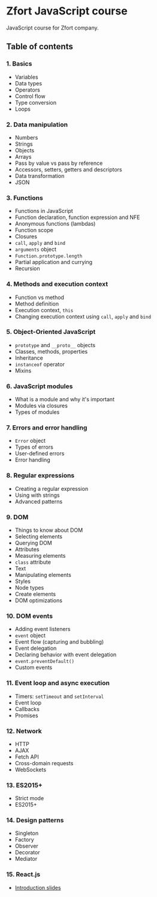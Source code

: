 # Zfort JavaScript course

JavaScript course for Zfort company.

## Table of contents

### 1. Basics
- Variables
- Data types
- Operators
- Control flow
- Type conversion
- Loops

### 2. Data manipulation
- Numbers
- Strings
- Objects
- Arrays
- Pass by value vs pass by reference
- Accessors, setters, getters and descriptors
- Data transformation
- JSON

### 3. Functions
- Functions in JavaScript
- Function declaration, function expression and NFE
- Anonymous functions (lambdas)
- Function scope
- Closures
- `call`, `apply` and `bind`
- `arguments` object
- `Function.prototype.length`
- Partial application and currying
- Recursion

### 4. Methods and execution context
- Function vs method
- Method definition
- Execution context, `this`
- Changing execution context using `call`, `apply` and `bind`

### 5. Object-Oriented JavaScript
- `prototype` and `__proto__` objects
- Classes, methods, properties
- Inheritance
- `instanceof` operator
- Mixins

### 6. JavaScript modules
- What is a module and why it's important
- Modules via closures
- Types of modules

### 7. Errors and error handling
- `Error` object
- Types of errors
- User-defined errors
- Error handling

### 8. Regular expressions
- Creating a regular expression
- Using with strings
- Advanced patterns

### 9. DOM
- Things to know about DOM
- Selecting elements
- Querying DOM
- Attributes
- Measuring elements
- `class` attribute
- Text
- Manipulating elements
- Styles
- Node types
- Create elements
- DOM optimizations

### 10. DOM events
- Adding event listeners
- `event` object
- Event flow (capturing and bubbling)
- Event delegation
- Declaring behavior with event delegation
- `event.preventDefault()`
- Custom events

### 11. Event loop and async execution
- Timers: `setTimeout` and `setInterval`
- Event loop
- Callbacks
- Promises

### 12. Network
- HTTP
- AJAX
- Fetch API
- Cross-domain requests
- WebSockets

### 13. ES2015+
- Strict mode
- ES2015+

### 14. Design patterns
- Singleton
- Factory
- Observer
- Decorator
- Mediator

### 15. React.js
- [Introduction slides](https://docs.google.com/presentation/d/11CZGXIwPFmWFH3OoGWxLKyKlLyGHGTakDcPSXtXSX0o/edit?usp=sharing)

